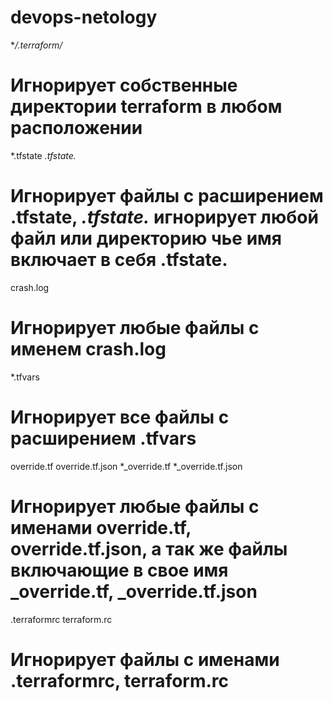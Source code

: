 # devops-netology
**/.terraform/*
# Игнорирует собственные директории terraform в любом расположении

*.tfstate
*.tfstate.*
# Игнорирует файлы с расширением .tfstate, *.tfstate.* игнорирует любой файл или директорию чье имя включает в себя .tfstate.

crash.log
# Игнорирует любые файлы с именем crash.log

*.tfvars
# Игнорирует все файлы с расширением .tfvars

override.tf
override.tf.json
*_override.tf
*_override.tf.json
# Игнорирует любые файлы с именами override.tf, override.tf.json, а так же файлы включающие в свое имя _override.tf, _override.tf.json

.terraformrc
terraform.rc
# Игнорирует файлы с именами .terraformrc, terraform.rc
